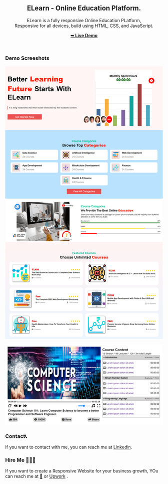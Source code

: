 <div align="center">

  <h2 align="center">ELearn - Online Education Platform.</h2>

  ELearn is a fully responsive Online Education PLatform, <br />Responsive for all devices, build using HTML, CSS, and JavaScript.

  <a href="https://subirkumarpratihar.github.io/ELearn/"><strong>➥ Live Demo</strong></a>

</div>

<br />

### Demo Screeshots

![ELearn Desktop Demo](image/readme_img/ELearn_img.png "Desktop Demo") 

![ELearn Desktop Demo](image/readme_img/Elearn_img_video.png "Desktop Demo")


### Contact📞

If you want to contact with me, you can reach me at [Linkedin](https://www.linkedin.com/in/subirkumarpratihar/).


### Hire Me 🧑🏻‍💼

If you want to create a Responsive Website for your business growth, YOu can reach me at [🔗](https://subirkumarpratihar.github.io/subirKumar/) or [Upwork](https://www.upwork.com/freelancers/~018217ee6c19c3fd98) .

